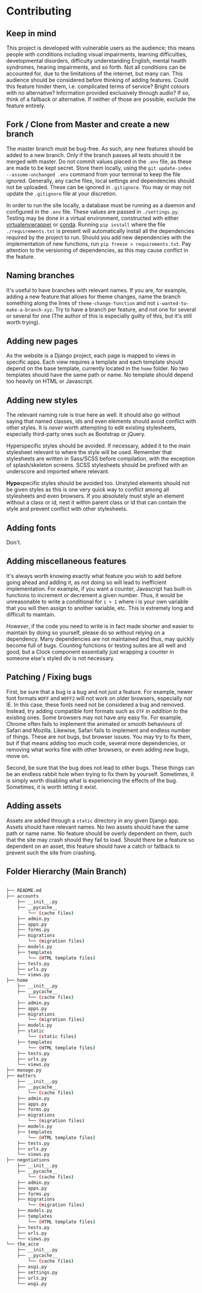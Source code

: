 
# Contributing
## Keep in mind
This project is developed with vulnerable users as the audience; this means people with conditions including visual impairments, learning difficulties, developmental disorders, difficulty understanding English, mental health syndromes, hearing impairments, and so forth. Not all conditions can be accounted for, due to the limitations of the internet, but many can. This audience should be considered before thinking of adding features. Could this feature hinder them, i.e. complicated terms of service? Bright colours with no alternative? Information provided exclusively through audio? If so, think of a fallback or alternative. If neither of those are possible, exclude the feature entirely.
## Fork / Clone from Master and create a new branch

The master branch must be bug-free. As such, any new features should be added to a new branch. Only if the branch passes all tests should it be merged with master. Do not commit values placed in the `.env` file, as these are made to be kept secret. Store them locally, using the `git update-index --assume-unchanged .env` command from your terminal to keep the file ignored. Generally, any cache files, local settings and dependencies should not be uploaded. These can be ignored in `.gitignore`. You may or may not update the `.gitignore` file at your discretion. 

In order to run the site locally, a database must be running as a daemon and configured in the `.env` file. These values are passed in `./settings.py`. Testing may be done in a virtual environment, constructed with either [virtualenvwrapper](https://virtualenvwrapper.readthedocs.io/en/latest/) or [conda](https://docs.conda.io/en/latest/). Running `pip install` where the file `./requirements.txt` is present will automatically install all the dependencies required by the project to run. Should you add new dependencies with the implementation of new functions, run `pip freeze > requirements.txt`. Pay attention to the versioning of dependencies, as this may cause conflict in the feature.

## Naming branches

It's useful to have branches with relevant names. If you are, for example, adding a new feature that allows for theme changes, name the branch something along the lines of `theme-change-function` and not `i-wanted-to-make-a-branch-xyz`. Try to have a branch per feature, and not one for several or several for one (The author of this is especially guilty of this, but it's still worth trying). 

## Adding new pages

As the website is a Django project, each page is mapped to views in specific apps. Each view requires a template and each template should depend on the base template, currently located in the `home` folder. No two templates should have the same path or name. No template should depend too heavily on HTML or Javascript. 

## Adding new styles

The relevant naming rule is true here as well. It should also go without saying that named classes, ids and even elements should avoid conflict with other styles. It is *never* worth attempting to edit existing stylesheets, especially third-party ones such as Bootstrap or jQuery. 

Hyperspecific styles should be avoided. If necessary, added it to the main stylesheet relevant to where the style will be used. Remember that stylesheets are written in Sass/SCSS before compilation, with the exception of splash/skeleton screens. SCSS stylesheets should be prefixed with an underscore and imported where relevant.

**Hypo**specific styles should be avoided too. Unstyled elements should not be given styles as this is one very quick way to conflict among all stylesheets and even browsers. If you absolutely must style an element without a class or id, nest it within parent class or id that can contain the style and prevent conflict with other stylesheets.

## Adding fonts

Don't.

## Adding miscellaneous features

It's always worth knowing exactly what feature you wish to add before going ahead and adding it, as not doing so will lead to inefficient implementation. For example, if you want a counter, Javascript has built-in functions to increment or decrement a given number. Thus, it would be unreasonable to write a conditional for `i + 1` where i is your own variable that you will then assign to another variable, etc. This is extremely long and difficult to maintain. 

*However*, if the code you need to write is in fact made shorter and easier to maintain by doing so yourself, please do so without relying on a dependency. Many dependencies are not maintained and thus, may quickly become full of bugs. Counting functions or testing suites are all well and good, but a Clock component essentially just wrapping a counter in someone else's styled div is not necessary. 

## Patching / Fixing bugs

First, be sure that a bug is a bug and not just a feature. For example, newer font formats `WOFF` and `WOFF2` will not work on older browsers, especially *not* IE. In this case, these fonts need not be considered a bug and removed. Instead, try adding compatible font formats such as `OTF` *in addition to* the existing ones. Some browsers may not have any easy fix. For example, Chrome often fails to implement the animated or smooth behaviours of Safari and Mozilla. Likewise, Safari fails to implement and endless number of things. These are not bugs, but browser issues. You may try to fix them, but if that means adding too much code, several more dependencies, or removing what works fine with other browsers, or even adding *new* bugs, move on.

Second, be sure that the bug does not lead to other bugs. These things can be an endless rabbit hole when trying to fix them by yourself. Sometimes, it is simply worth disabling what is experiencing the effects of the bug. Sometimes, it is worth letting it exist.

## Adding assets

Assets are added through a `static` directory in any given Django app. Assets should have relevant names. No two assets should have the same path or name name. No feature should be overly dependent on them, such that the site may crash should they fail to load. Should there be a feature so dependent on an asset, this feature should have a catch or fallback to prevent such the site from crashing.

## Folder Hierarchy (Main Branch)

```bash

├── README.md
├── accounts
	├── __init__.py
	├── __pycache__
		└── (cache files)
	├── admin.py
	├── apps.py
	├── forms.py
	├── migrations
		└── (migration files)
	├── models.py
	├── templates
		└── (HTML template files)
	├── tests.py
	├── urls.py
	└── views.py
├── home
	├── __init__.py
	├── __pycache__
		└── (cache files)
	├── admin.py
	├── apps.py
	├── migrations
		└── (migration files)
	├── models.py
	├── static
		└── (static files)
	├── templates
		└── (HTML template files)
	├── tests.py
	├── urls.py
	└── views.py
├── manage.py
├── matters
	├── __init__.py
	├── __pycache__
		└── (cache files)
	├── admin.py
	├── apps.py
	├── forms.py
	├── migrations
		└── (migration files)
	├── models.py
	├── templates
		└── (HTML template files)
	├── tests.py
	├── urls.py
	└── views.py
├── negotiations
	├── __init__.py
	├── __pycache__
		└── (cache files)
	├── admin.py
	├── apps.py
	├── forms.py
	├── migrations
		└── (migration files)
	├── models.py
	├── templates
		└── (HTML template files)
	├── tests.py
	├── urls.py
	└── views.py
└── the_acce
	├── __init__.py
	├── __pycache__
		└── (cache files)
	├── asgi.py
	├── settings.py
	├── urls.py
	└── wsgi.py
```